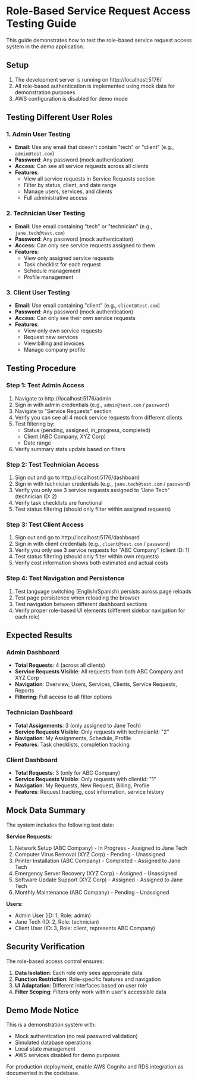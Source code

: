 # Role-Based Service Request Access Testing Guide

This guide demonstrates how to test the role-based service request access system in the demo application.

## Setup

1. The development server is running on http://localhost:5176/
2. All role-based authentication is implemented using mock data for demonstration purposes
3. AWS configuration is disabled for demo mode

## Testing Different User Roles

### 1. Admin User Testing
- **Email**: Use any email that doesn't contain "tech" or "client" (e.g., `admin@test.com`)
- **Password**: Any password (mock authentication)
- **Access**: Can see all service requests across all clients
- **Features**:
  - View all service requests in Service Requests section
  - Filter by status, client, and date range
  - Manage users, services, and clients
  - Full administrative access

### 2. Technician User Testing
- **Email**: Use email containing "tech" or "technician" (e.g., `jane.tech@test.com`)
- **Password**: Any password (mock authentication)
- **Access**: Can only see service requests assigned to them
- **Features**:
  - View only assigned service requests
  - Task checklist for each request
  - Schedule management
  - Profile management

### 3. Client User Testing
- **Email**: Use email containing "client" (e.g., `client@test.com`)
- **Password**: Any password (mock authentication)
- **Access**: Can only see their own service requests
- **Features**:
  - View only own service requests
  - Request new services
  - View billing and invoices
  - Manage company profile

## Testing Procedure

### Step 1: Test Admin Access
1. Navigate to http://localhost:5176/admin
2. Sign in with admin credentials (e.g., `admin@test.com` / `password`)
3. Navigate to "Service Requests" section
4. Verify you can see all 4 mock service requests from different clients
5. Test filtering by:
   - Status (pending, assigned, in_progress, completed)
   - Client (ABC Company, XYZ Corp)
   - Date range
6. Verify summary stats update based on filters

### Step 2: Test Technician Access
1. Sign out and go to http://localhost:5176/dashboard
2. Sign in with technician credentials (e.g., `jane.tech@test.com` / `password`)
3. Verify you only see 3 service requests assigned to "Jane Tech" (technician ID: 2)
4. Verify task checklists are functional
5. Test status filtering (should only filter within assigned requests)

### Step 3: Test Client Access
1. Sign out and go to http://localhost:5176/dashboard
2. Sign in with client credentials (e.g., `client@test.com` / `password`)
3. Verify you only see 3 service requests for "ABC Company" (client ID: 1)
4. Test status filtering (should only filter within own requests)
5. Verify cost information shows both estimated and actual costs

### Step 4: Test Navigation and Persistence
1. Test language switching (English/Spanish) persists across page reloads
2. Test page persistence when reloading the browser
3. Test navigation between different dashboard sections
4. Verify proper role-based UI elements (different sidebar navigation for each role)

## Expected Results

### Admin Dashboard
- **Total Requests**: 4 (across all clients)
- **Service Requests Visible**: All requests from both ABC Company and XYZ Corp
- **Navigation**: Overview, Users, Services, Clients, Service Requests, Reports
- **Filtering**: Full access to all filter options

### Technician Dashboard
- **Total Assignments**: 3 (only assigned to Jane Tech)
- **Service Requests Visible**: Only requests with technicianId: "2"
- **Navigation**: My Assignments, Schedule, Profile
- **Features**: Task checklists, completion tracking

### Client Dashboard
- **Total Requests**: 3 (only for ABC Company)
- **Service Requests Visible**: Only requests with clientId: "1"
- **Navigation**: My Requests, New Request, Billing, Profile
- **Features**: Request tracking, cost information, service history

## Mock Data Summary

The system includes the following test data:

**Service Requests**:
1. Network Setup (ABC Company) - In Progress - Assigned to Jane Tech
2. Computer Virus Removal (XYZ Corp) - Pending - Unassigned
3. Printer Installation (ABC Company) - Completed - Assigned to Jane Tech
4. Emergency Server Recovery (XYZ Corp) - Assigned - Unassigned
5. Software Update Support (XYZ Corp) - Assigned - Assigned to Jane Tech
6. Monthly Maintenance (ABC Company) - Pending - Unassigned

**Users**:
- Admin User (ID: 1, Role: admin)
- Jane Tech (ID: 2, Role: technician)
- Client User (ID: 3, Role: client, represents ABC Company)

## Security Verification

The role-based access control ensures:

1. **Data Isolation**: Each role only sees appropriate data
2. **Function Restriction**: Role-specific features and navigation
3. **UI Adaptation**: Different interfaces based on user role
4. **Filter Scoping**: Filters only work within user's accessible data

## Demo Mode Notice

This is a demonstration system with:
- Mock authentication (no real password validation)
- Simulated database operations
- Local state management
- AWS services disabled for demo purposes

For production deployment, enable AWS Cognito and RDS integration as documented in the codebase.